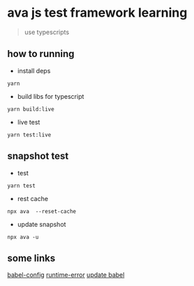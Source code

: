 # ava js test framework learning

> use typescripts 

## how to running

* install deps

```code
yarn
```

* build libs for typescript

```code
yarn build:live
```

* live test

```code
yarn test:live
```

## snapshot test

*  test

```code
yarn test
```

* rest cache

```code
npx ava  --reset-cache
```

* update snapshot 

```code
npx ava -u
```

## some links

[babel-config](https://github.com/avajs/ava/issues/1968)
[runtime-error](https://github.com/avajs/ava/issues/685)
[update babel](https://github.com/avajs/ava/issues/1662)